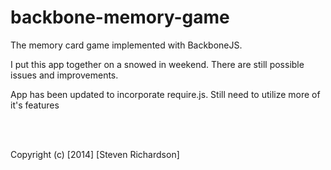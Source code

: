backbone-memory-game
====================

The memory card game implemented with BackboneJS.

I put this app together on a snowed in weekend. There are still possible issues and improvements.

App has been updated to incorporate require.js. Still need to utilize more of it's features

<br />
<br />

Copyright (c) [2014] [Steven Richardson]

